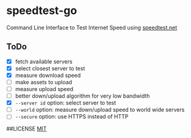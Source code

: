 # speedtest-go
Command Line Interface to Test Internet Speed using [speedtest.net](http://www.speedtest.net/)

## ToDo
* [x] fetch available servers
* [x] select closest server to test
* [x] measure download speed
* [ ] make assets to upload
* [ ] measure upload speed
* [ ] better down/upload algorithm for very low bandwidth
* [x] `--server id` option: select server to test
* [ ] `--world` option: measure down/upload speed to world wide servers
* [ ] `--secure` option: use HTTPS instead of HTTP

##LICENSE
[MIT](https://github.com/showwin/speedtest-go/blob/master/LICENSE)
